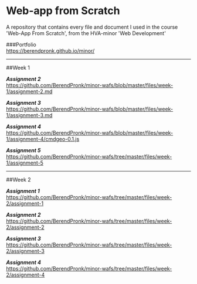 # Web-app from Scratch
A repository that contains every file and document I used in the course 'Web-App From Scratch', from the HVA-minor 'Web Development'

###Portfolio  
https://berendpronk.github.io/minor/

---

##Week 1

***Assignment 2***  
https://github.com/BerendPronk/minor-wafs/blob/master/files/week-1/assignment-2.md

***Assignment 3***  
https://github.com/BerendPronk/minor-wafs/blob/master/files/week-1/assignment-3.md

***Assignment 4***  
https://github.com/BerendPronk/minor-wafs/blob/master/files/week-1/assignment-4/cmdgeo-0.1.js

***Assignment 5***  
https://github.com/BerendPronk/minor-wafs/tree/master/files/week-1/assignment-5  

---

##Week 2

***Assignment 1***  
https://github.com/BerendPronk/minor-wafs/tree/master/files/week-2/assignment-1

***Assignment 2***  
https://github.com/BerendPronk/minor-wafs/tree/master/files/week-2/assignment-2

***Assignment 3***  
https://github.com/BerendPronk/minor-wafs/tree/master/files/week-2/assignment-3

***Assignment 4***  
https://github.com/BerendPronk/minor-wafs/tree/master/files/week-2/assignment-4
